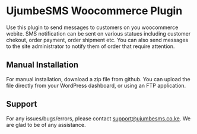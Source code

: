 # UjumbeSMS Woocommerce Plugin
Use this plugin to send messages to customers on you woocommerce webite. SMS notification can be sent on various statues including customer chekout, order payment, order shipment etc. You can also send messages to the site administrator to notify them of order that require attention. 

## Manual Installation

For manual installation, download a zip file from github. You can upload the file directly from your WordPress dashboard, or using an FTP application.

## Support

For any issues/bugs/errors, please contact support@ujumbesms.co.ke. We are glad to be of any assistance.

